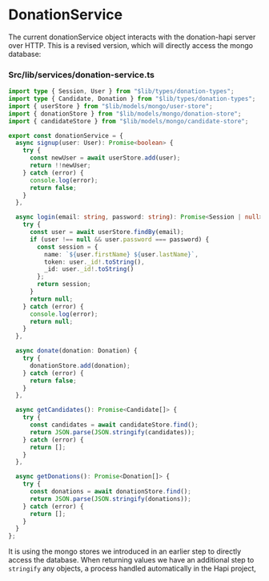 # DonationService

The current donationService object interacts with the donation-hapi server over HTTP. This is a revised version, which will directly access the mongo database:

### Src/lib/services/donation-service.ts

~~~typescript
import type { Session, User } from "$lib/types/donation-types";
import type { Candidate, Donation } from "$lib/types/donation-types";
import { userStore } from "$lib/models/mongo/user-store";
import { donationStore } from "$lib/models/mongo/donation-store";
import { candidateStore } from "$lib/models/mongo/candidate-store";

export const donationService = {
  async signup(user: User): Promise<boolean> {
    try {
      const newUser = await userStore.add(user);
      return !!newUser;
    } catch (error) {
      console.log(error);
      return false;
    }
  },

  async login(email: string, password: string): Promise<Session | null> {
    try {
      const user = await userStore.findBy(email);
      if (user !== null && user.password === password) {
        const session = {
          name: `${user.firstName} ${user.lastName}`,
          token: user._id!.toString(),
          _id: user._id!.toString()
        };
        return session;
      }
      return null;
    } catch (error) {
      console.log(error);
      return null;
    }
  },

  async donate(donation: Donation) {
    try {
      donationStore.add(donation);
    } catch (error) {
      return false;
    }
  },

  async getCandidates(): Promise<Candidate[]> {
    try {
      const candidates = await candidateStore.find();
      return JSON.parse(JSON.stringify(candidates));
    } catch (error) {
      return [];
    }
  },

  async getDonations(): Promise<Donation[]> {
    try {
      const donations = await donationStore.find();
      return JSON.parse(JSON.stringify(donations));
    } catch (error) {
      return [];
    }
  }
};
~~~

It is using the mongo stores we introduced in an earlier step to directly access the database. When returning values we have an additional step to `stringify` any objects, a process handled automatically in the Hapi project, 
